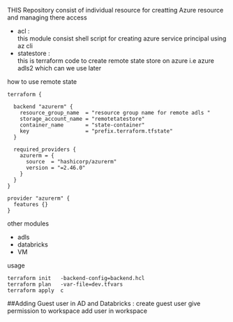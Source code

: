 THIS Repository consist of individual resource for creatting Azure resource and managing there access 

- acl :  
this module consist shell script for creating azure service principal using az cli 
- statestore :  
this is terraform code to create remote state store on azure i.e azure adls2 which can we use later 

how to use remote state 
````
terraform {

  backend "azurerm" {
    resource_group_name  = "resource group name for remote adls "
    storage_account_name = "remotetatestore"
    container_name       = "state-container"
    key                  = "prefix.terraform.tfstate"
  }

  required_providers {
    azurerm = {
      source  = "hashicorp/azurerm"
      version = "=2.46.0"
    }
  }
}

provider "azurerm" {
  features {}
}
````

other modules 

- adls 
- databricks 
- VM

 


usage  
```
terraform init   -backend-config=backend.hcl
terraform plan   -var-file=dev.tfvars
terraform apply  c 
```


##Adding Guest user in AD  and Databricks :
create guest user 
give permission to workspace 
add user in workspace 